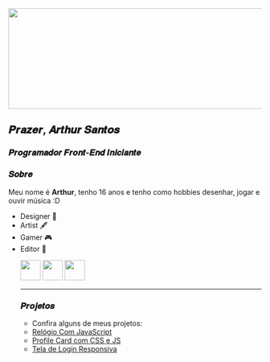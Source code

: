 <img src="https://uploads.spiritfanfiction.com/historias/capitulos/202206/the-boy-from-the-bridge-24021274-020720221220.gif" width="1000" height="200"/>

<h2>𝑷𝒓𝒂𝒛𝒆𝒓, 𝑨𝒓𝒕𝒉𝒖𝒓 𝑺𝒂𝒏𝒕𝒐𝒔</h2>
<h3>𝑷𝒓𝒐𝒈𝒓𝒂𝒎𝒂𝒅𝒐𝒓 𝑭𝒓𝒐𝒏𝒕-𝑬𝒏𝒅 𝑰𝒏𝒊𝒄𝒊𝒂𝒏𝒕𝒆</h3>

<h3>𝑺𝒐𝒃𝒓𝒆</h3>
<p> Meu nome é <b>Arthur</b>, tenho 16 anos e tenho como hobbies desenhar, jogar e ouvir música :D</p>

<ul>
  <li> Designer 🎨
  <li> Artist 🖋
  <li> Gamer 🎮
  <li> Editor 🎥
<p>
  <img src="https://cdn.jsdelivr.net/gh/devicons/devicon/icons/html5/html5-original.svg" width="40" height="40" />
  <img src="https://cdn.jsdelivr.net/gh/devicons/devicon/icons/css3/css3-original.svg" width="40" height="40" />
  <img src="https://cdn.jsdelivr.net/gh/devicons/devicon/icons/javascript/javascript-plain.svg" width="40" height="40" />
</p>
<hr height="2" color="midnightblue">
<h3>𝑷𝒓𝒐𝒋𝒆𝒕𝒐𝒔</h3>
<ul>
  <li> Confira alguns de meus projetos:
  <li> <a href="" target="_blank" color="darkblue">Relógio Com JavaScript</a>
  <li> <a href="" target="_blank"> Profile Card com CSS e JS</a>
  <li> <a href="" target="_blank">Tela de Login Responsiva</a>
